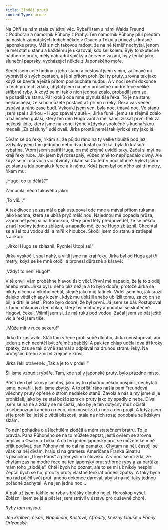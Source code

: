 ```yaml
---
title: Zloděj prutů
contentType: prose
---
```


Na Ohři se nám stala zvláštní věc. Rybařil tam s námi Walda Freund z Podbořan a námořník Půhoný z Prahy. Ten námořník Půhoný plul předtím na našich zámořských lodích někde v Ósace a Tokiu a přivezl si krásné japonské pruty. Měl z nich takovou radost, že na ně téměř nechytal, jenom je měl stát u stanu a každému je ukazoval, kdo šel kolem. Byly to skutečně nádherné pruty, měly náhradní špičky a červené vázání, byly tenké jako sluneční paprsky, vycházející někde z Japonského moře.

Seděl jsem celé hodiny u jeho stanu a cestoval jsem s ním, zajímavě mi vyprávěl o svých cestách, a já si přitom prohlížel ty pruty, zrovna tak jako když se bavíte a ještě přitom posloucháte hudbu. A v noci se mi dokonce o těch prutech zdálo, chytal jsem na ně v průsvitné modré řece veliké stříbrné ryby. A když se mi tak o nich jednou zdálo, probudil jsem se a posadil ve stanu. Pár kroků ode mne plynula tiše řeka. To je na stanu nejkrásnější, že si ho můžete postavit až přímo u řeky. Řeka vás večer uspává a ráno zase budí. Vykoukl jsem ven, byla noc, tmavá noc. Ve stanu jsem spal s Jirkou – Hugo spával v autě –, Jirka funěl, jemu se zřejmě zdálo o báječném guláši, který ten den Hugo vařil a měl šanci získat první flek za nejlepší jídlo, který jsme na konci týdne vždycky společně s kuchařskou medailí „Za zásluhy“ udělovali. Jirka prostě neměl tak lyrické sny jako já.

Dívám se do řeky, říkám si, že půjdu ráno na ty velké tlouště pod jez, vždycky jsem tam jednoho nebo dva dostal na řízka, byla to krásná rybařina. Vtom jsem spatřil Huga, on mě zřejmě uviděl taky. Začal si mýt na kraji řeky ruce. Jak jsem byl rozespalý, vůbec mně to nepřipadalo divný. Ale když se mi oči víc a víc otvíraly, říkám si: Co teď v noci blbne? Vylezl jsem ze stanu a jdu pomalu k řece a k němu. Když jsem byl od něho asi tři metry, říkám mu:

„Hugo, co tu děláš?“

Zamumlal něco takového jako:

„To víš…“

A tak divoce se zasmál a pak ustupoval ode mne a mával přitom rukama jako kachna, která se ubírá pryč mělčinou. Najednou mě popadla hrůza, vzpomněl jsem si na horoskop, který před léty předpověděl, že se někdo z naší rodiny jednou zblázní, a napadlo mě, že se Hugo zbláznil. Chechtal se a šel tou vodou dál a mířil k hloubce. Skočil jsem do stanu a zatřepal s Jirkou:

„Jirko! Hugo se zbláznil. Rychle! Utopí se!“

Jirka vyskočil, spal nahý, a vlítli jsme na kraj řeky. Jirka byl od Huga asi tři metry, když se ke mně otočil a pronesl důrazně a káravě:

„Vždyť to není Hugo!“

V té chvíli vám proběhne hlavou tisíc věcí. První mě napadlo, že je to zloděj anebo vrah. Jirka byl u něho blíž než já a to bylo dobře, protože Jirka se nikdy ničeho a nikoho nebál, stejně jako můj tatínek. Viděl jsem ho, jak srazil daleko větší chlapy k zemi, když mu ublížili anebo ublížili tomu, za co on se bil, a drtil je pěstí. Proto bylo dobré, že byl první. Já jsem se bál. Postupoval k tomu chlapovi a ten chlap, který byl mohutný a podobal se skutečně Hugovi, čekal. Všiml jsem si, že má ruku pod vodou. Začal jsem se bát ještě víc a řekl jsem tiše:

„Může mít v ruce sekeru!“

Jirku to zastavilo. Stáli tam v řece proti sobě dlouho, Jirka neustupoval, ani jeden z nich nechtěl být zřejmě zbabělý. A pak ten chlap udělal dva tři kroky zpátky, zas se tak divně zasmál a odplaval na druhou stranu řeky. Na protějším břehu zmizel zřejmě v křoví.

Jirka řekl otráveně: „Tak a je to v prdeli!“

Šli jsme vzbudit rybáře. Tam, kde stály japonské pruty, bylo prázdné místo.

Příští den byl takový smutný, jako by tu rybařinu někdo pošpinil, nechytali jsme, nevařili, jedli jsme zbytky. A to příští ráno našla paní Freundová všechny pruty opřené o strom nedaleko stanů. Zavolala nás a my jsme si je prohlíželi, jako by se stal boží zázrak a pruty jako by spadly z nebe. Díval jsem se na ně a zdály se mi čistší, jako by je ten dotyčný muž očistil o sebepoznání anebo o něco, čím musel za tu noc a den projít. A když jsem si je prohlížel ještě z větší blízkosti, stála na nich rosa; podobala se lidským slzám.

To není pohádka o ušlechtilém zloději a mém statečném bratru. To je pravda. Pana Půhoného se na to můžete zeptat, jestli ovšem se zrovna neplaví u Ósaky a Tokia. A na ten jeden japonský prut se můžete ke mně přijít podívat, pan Půhoný mi ho dal na památku. Chytám na něj, častěji se však na něj dívám, hraju si na gramesu Američana Franka Sinatru s písničkou „I love Paris“ a přemýšlím o člověku. A v noci se mi zdá, že chytám zas na modré řece na ten japonský prut stříbrné ryby a za parťáka mám toho „zloděje“. Chtěl bych ho poznat, ale to se mi už nikdy nesplní. Zeptal bych se ho, proč ty pruty vlastně tenkrát přinesl zpátky. A taky bych mu rád půjčil svůj prut, anebo dokonce daroval, aby si na něj taky jednou pořádně zachytal. A ne jen jednu noc…

  

A pak už jsem takhle na ryby s brášky dlouho nejel. Horoskop vyšel. Zbláznil jsem se já a pět let jsem strávil v ústavu pro duševně choré.

_Ryby tam nejsou._

_Jen králové, císaři, Napoleoni, Kristové, Afrodity, kněžny Libuše a Panny Orleánské._
